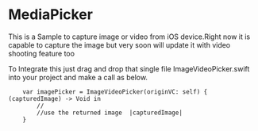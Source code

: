 MediaPicker
===========

This is a Sample to capture image or video from iOS device.Right now it is capable to capture the image but very soon will update it with video shooting feature too


To Integrate this just drag and drop that single file ImageVideoPicker.swift into your project and make a call as below.

        var imagePicker = ImageVideoPicker(originVC: self) { (capturedImage) -> Void in
            //
            //use the returned image  |capturedImage|
        }
